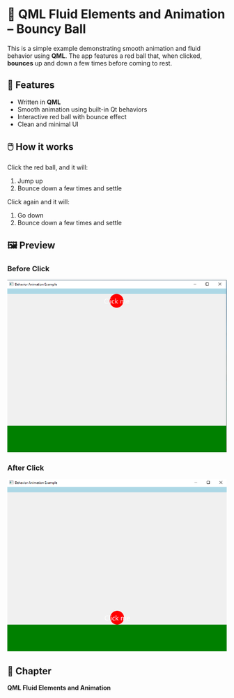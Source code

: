 # 🎈 QML Fluid Elements and Animation – Bouncy Ball

This is a simple example demonstrating smooth animation and fluid behavior using **QML**. The app features a red ball that, when clicked, **bounces** up and down a few times before coming to rest.

## 🚀 Features

- Written in **QML**
- Smooth animation using built-in Qt behaviors
- Interactive red ball with bounce effect
- Clean and minimal UI

## 🖱️ How it works

Click the red ball, and it will:

1. Jump up  
2. Bounce down a few times and settle

Click again and it will:

1. Go down  
2. Bounce down a few times and settle
   
## 🖼️ Preview

### Before Click
![Before](readmeAssets/bouncy1.png)

### After Click
![After](readmeAssets/bouncy2.png)

## 📖 Chapter

**QML Fluid Elements and Animation**

